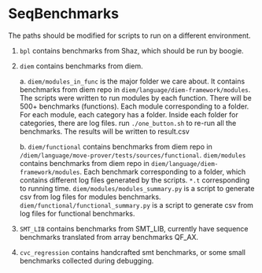 # SeqBenchmarks

The paths should be modified for scripts to run on a different environment.

1. ```bpl``` contains benchmarks from Shaz, which should be run by boogie.
2. ```diem``` contains benchmarks from diem. 

   a.
   ```diem/modules_in_func``` is the major folder we care about. It contains benchmarks from diem repo in ```diem/language/diem-framework/modules```.
   The scripts were written to run modules by each function. There will be 500+ benchmarks (functions).
   Each module corresponding to a folder. For each module, each category has a folder. Inside each folder for categories, there are log files.
   run ```./one_button.sh``` to re-run all the benchmarks. The results will be written to result.csv
    
   b.
   ```diem/functional``` contains benchmarks from diem repo in ```/diem/language/move-prover/tests/sources/functional```.
   ```diem/modules``` contains benchmarks from diem repo in ```diem/language/diem-framework/modules```.
   Each benchmark corresponding to a folder, which contains different log files generated by the scripts. ```*.t``` corresponding to running time.
   ```diem/modules/modules_summary.py``` is a script to generate csv from log files for modules benchmarks.
   ```diem/functional/functional_summary.py``` is a script to generate csv from log files for functional benchmarks.
   
   
3. ```SMT_LIB``` contains benchmarks from SMT_LIB, currently have sequence benchmarks translated from array benchmarks QF_AX.
4. ```cvc_regression``` contains handcrafted smt benchmarks, or some small benchmarks collected during debugging.
   
